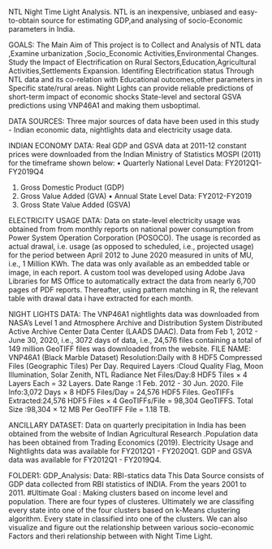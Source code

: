 NTL
Night Time Light Analysis.
NTL is an inexpensive, unbiased and easy-to-obtain source for estimating GDP,and analysing of socio-Economic parameters in India.


GOALS:
The Main Aim of This project is to Collect and Analysis of NTL data ,Examine urbanization ,Socio_Economic Activities,Environmental Changes.
Study the Impact of Electrification on Rural Sectors,Education,Agricultural Activities,Settlements Expansion.
Identifing Electrification status Through NTL data and its co-relation with Educational outcomes,other parameters  in Specific state/rural areas.
Night Lights can provide reliable predictions of short-term impact of economic shocks
State-level and sectoral GSVA predictions using VNP46A1 and making them usboptimal.

DATA SOURCES:
Three major sources of data have been used in this study - Indian economic data, nightlights data and  electricity usage data.

 INDIAN ECONOMY DATA:
 Real GDP and GSVA data at 2011-12 constant prices were downloaded from the Indian Ministry of Statistics MOSPI (2011) for the timeframe shown below:
  • Quarterly National Level Data: FY2012Q1-FY2019Q4
  1. Gross Domestic Product (GDP)
  2. Gross Value Added (GVA)
  • Annual State Level Data: FY2012-FY2019
  1. Gross State Value Added (GSVA)

ELECTRICITY USAGE DATA:
Data on state-level electricity usage was obtained from from monthly reports on national power consumption from Power System Operation Corporation (POSOCO). 
The usage is recorded as actual drawal, i.e. usage (as opposed to scheduled, i.e., projected usage) for the period between April 2012 to
June 2020 measured in units of MU, i.e., 1 Million KWh. The data was only available as an embedded table or image, in each report. A custom tool was developed using Adobe Java Libraries for MS Office to automatically extract the data from nearly 6,700 pages of PDF reports. Thereafter, using pattern matching in R, the relevant table with drawal data i have extracted for each month.

NIGHT LIGHTS DATA:
The VNP46A1 nightlights data was downloaded from NASA’s Level 1 and Atmosphere Archive and Distribution System Distributed Active Archive Center Data Center (LAADS DAAC).
Data from Feb 1, 2012 - June 30, 2020, i.e., 3072 days of data, i.e., 24,576 files containing a total of 149 million GeoTIFF files was downloaded from the website.
FILE NAME: VNP46A1 (Black Marble Dataset)
Resolution:Daily with 8 HDF5 Compressed Files (Geographic Tiles) Per Day.
Required Layers :Cloud Quality Flag, Moon Illumination, Solar Zenith, NTL Radiance
Net Files/Day:8 HDF5 Tiles × 4 Layers Each = 32 Layers.
Date Range :1 Feb. 2012 - 30 Jun. 2020.
File Info:3,072 Days × 8 HDF5 Files/Day = 24,576 HDF5 Files.
GeoTIFFs Extracted:24,576 HDF5 Files × 4 GeoTIFFs/File = 98,304 GeoTIFFS.
Total Size :98,304 × 12 MB Per GeoTIFF File = 1.18 TB.


ANCILLARY DATASET:
Data on quarterly precipitation in India has been obtained from the website of Indian Agricultural Research .Population data has been obtained from Trading Economics (2019).
Electricity Usage and Nightlights data was available for FY2012Q1 - FY2020Q1. GDP and GSVA  data was available for FY2012Q1 - FY2019Q4.




FOLDER1: GDP_Analysis:
Data: RBI-statics data
This Data Source consists of GDP data collected from RBI statistics of INDIA. From the years 2001 to 2011.
#Ultimate Goal : 
Making clusters  based on income level and population.
There are four types of clusteres. 
Ultimately we are classifing every state into one of the four clusters based on k-Means clustering algorithm.
Every state in classified into one of the clusters.
We can also visualize and figure out the relationship between various socio-economic Factors and theri relationship between with Night Time Light.
